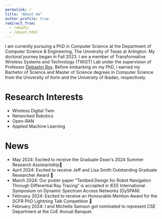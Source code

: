 ```yaml
---
permalink: /
title: "About me"
author_profile: true
redirect_from: 
  - /about/
  - /about.html
---
```


I am currently pursuing a PhD in Computer Science at the Department of Computer Science & Engineering, The University of Texas at Arlington. My doctoral journey began in Fall 2023. I am a member of Transformative Wireless Systems and Technology (TWiST) Lab under the supervision of Professor [Debashri Roy](https://twistlab.uta.edu/about-pi/). Before embarking on my PhD, I earned my Bachelor of Science and Master of Science degrees in Computer Science from the University of Ilorin and the University of Ibadan, respectively.




Research Interests
======
* Wireless Digital Twin
* Networked Robotics
* Open-RAN
* Applied Machine Learning




News
======
* May 2024: Excited to receive the Graduate Dean's 2024 Summer Research Assistantship🎉
* April 2024: Excited to receive Jeff and Lisa Smith Outstanding Graduate Researcher Award 🎉
* March 2024: Our poster paper "Testbed Design for Robot Navigation Through Differential Ray Tracing" is accepted in IEEE International Symposium on Dynamic Spectrum Access Networks (DySPAN).
* February 2024: Excited to receive an Honourable Mention Award for the SCFR PhD Lightning Talk Competition 🎉
* February 2024: I and Michelle Samson got nominated to represent CSE Department at the CoE Annual Banquet.

